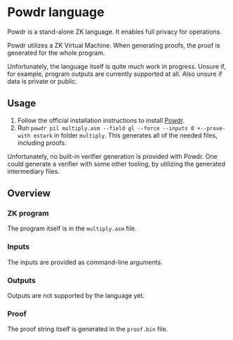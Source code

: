 # Powdr language

Powdr is a stand-alone ZK language. It enables full privacy for operations.

Powdr utilizes a ZK Virtual Machine. When generating proofs, the proof is generated for the whole program.

Unfortunately, the language itself is quite much work in progress. Unsure if, for example, program outputs are currently supported at all. Also unsure if data is private or public.

## Usage

1. Follow the official installation instructions to install [Powdr](https://docs.powdr.org/installation.html).
1. Run `powdr pil multiply.asm --field gl --force --inputs 0 +--prove-with estark` in folder `multiply`. This generates all of the needed files, including proofs.

Unfortunately, no built-in verifier generation is provided with Powdr. One could generate a verifier with some other tooling, by utilizing the generated intermediary files.

## Overview

### ZK program

The program itself is in the `multiply.asm` file.

### Inputs

The inputs are provided as command-line arguments.

### Outputs

Outputs are not supported by the language yet.

### Proof

The proof string itself is generated in the `proof.bin` file.
